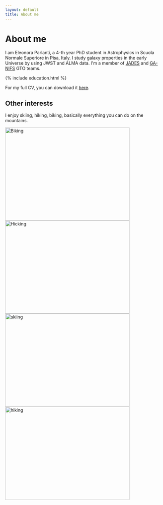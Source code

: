 ```yaml
---
layout: default
title: About me
---
```


# About me

I am Eleonora Parlanti, a 4-th year PhD student in Astrophysics in Scuola Normale Superiore in Pisa, Italy.
I study galaxy properties in the early Universe by using JWST and ALMA data. 
I'm a member of [JADES](https://jades-survey.github.io/) and [GA-NIFS](https://ga-nifs.github.io/) GTO teams. 

{% include education.html %}

For my full CV, you can download it <a href="{{ 'assets/pdfs/cv.pdf' | relative_url }}">here</a>.


## Other interests

I enjoy skiing, hiking, biking, basically everything you can do on the mountains.

<img alt="Biking" height="300" src="{{ 'assets/img/biking.JPG' | relative_url }}" width="400"/>
<img alt="Hicking" height="300" src="{{ 'assets/img/hiking.jpg' | relative_url }}" width="400"/>
<img alt="skiing" height="300" src="{{ 'assets/img/skiing.jpg' | relative_url }}" width="400"/>
<img alt="hiking" height="300" src="{{ 'assets/img/hiking_pt_2.jpg' | relative_url }}" width="400"/>

